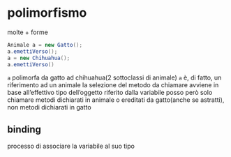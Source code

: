 # polimorfismo
molte + forme
```java
Animale a = new Gatto();
a.emettiVerso();
a = new Chihuahua();
a.emettiVerso()
```
`a` polimorfa da gatto ad chihuahua(2 sottoclassi di animale)
`a` è, di fatto, un riferimento ad un animale
la selezione del metodo da chiamare avviene in base all’effettivo tipo dell’oggetto riferito dalla variabile
posso però solo chiamare metodi dichiarati in animale o ereditati da gatto(anche se astratti), non metodi dichiarati in gatto
## binding 
processo di associare la variabile al suo tipo